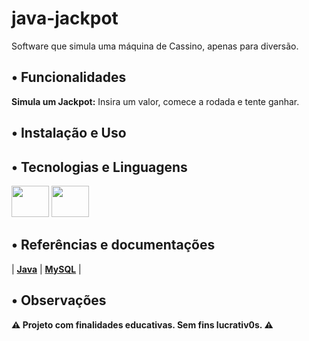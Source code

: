 # java-jackpot

Software que simula uma máquina de Cassino, apenas para diversão.

## • Funcionalidades

**Simula um Jackpot:** Insira um valor, comece a rodada e tente ganhar.

## • Instalação e Uso

## • Tecnologias e Linguagens

<div style="display: inline_block">
  <img src="https://cdn.jsdelivr.net/gh/devicons/devicon@latest/icons/java/java-original.svg" height="50" width="60"/>
  <img src="https://cdn.jsdelivr.net/gh/devicons/devicon@latest/icons/mysql/mysql-original-wordmark.svg" height="50" width="60"/>
</div>

## • Referências e documentações

| **[Java](https://docs.oracle.com/en/java/javase/17/)** 
| **[MySQL](https://dev.mysql.com/doc/)** |

## • Observações

**⚠️ Projeto com finalidades educativas. Sem fins lucrativ0s. ⚠️**


